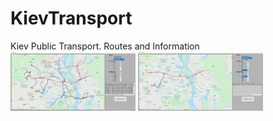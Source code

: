 # KievTransport
Kiev Public Transport. Routes and Information
<img src="https://github.com/Securedill/KievTransport/blob/master/PubTrans/Photos/Photo.png" alt="photo1" width="200">
<img src="https://github.com/Securedill/KievTransport/blob/master/PubTrans/Photos/Photo2.png" alt="photo1" width="200">
